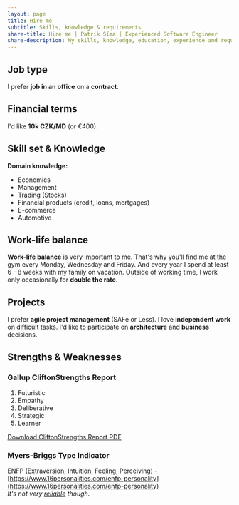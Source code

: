 ```yaml
---
layout: page
title: Hire me
subtitle: Skills, knowledge & requirements
share-title: Hire me | Patrik Šíma | Experienced Software Engineer
share-description: My skills, knowledge, education, experience and requirements.
---
```


## Job type ##
I prefer **job in an office** on a **contract**.

## Financial terms ##
I'd like **10k CZK/MD** (or €400).

## Skill set & Knowledge ##
**Domain knowledge:**
- Economics
- Management
- Trading (Stocks)
- Financial products (credit, loans, mortgages)
- E-commerce
- Automotive


## Work-life balance ##
**Work-life balance** is very important to me. That's why you'll find me at the gym every Monday, Wednesday and Friday.
And every year I spend at least 6 - 8 weeks with my family on vacation.
Outside of working time, I work only occasionally for **double the rate**.

## Projects ##

I prefer **agile project management** (SAFe or Less). I love **independent work** on difficult tasks. I'd like to participate on **architecture** and **business** decisions.

## Strengths & Weaknesses ##
### Gallup CliftonStrengths Report ###
1. Futuristic
2. Empathy
3. Deliberative
4. Strategic
5. Learner

[Download CliftonStrengths Report PDF](/assets/pdf/CliftonStrengths%20_%20Gallup%20Access.pdf)

### Myers-Briggs Type Indicator ###
ENFP (Extraversion, Intuition, Feeling, Perceiving) - [https://www.16personalities.com/enfp-personality](https://www.16personalities.com/enfp-personality)<br/>
_It's not very [reliable](https://en.wikipedia.org/wiki/Myers%E2%80%93Briggs_Type_Indicator) though._

